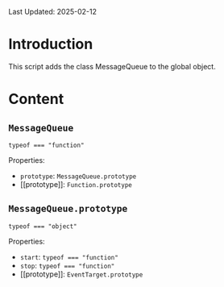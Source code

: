 Last Updated: 2025-02-12

# Introduction

This script adds the class MessageQueue to the global object.

# Content

## `MessageQueue`
`typeof === "function"`

Properties:
 - `prototype`: `MessageQueue.prototype`
 - [[prototype]]: `Function.prototype`

## `MessageQueue.prototype`
`typeof === "object"`

Properties:
 - `start`: `typeof === "function"`
 - `stop`: `typeof === "function"`
 - [[prototype]]: `EventTarget.prototype`
